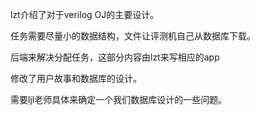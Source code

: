 lzt介绍了对于verilog OJ的主要设计。

任务需要尽量小的数据结构，文件让评测机自己从数据库下载。

后端来解决分配任务，这部分内容由lzt来写相应的app

修改了用户故事和数据库的设计。

需要ljl老师具体来确定一个我们数据库设计的一些问题。